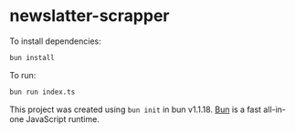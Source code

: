 # newslatter-scrapper

To install dependencies:

```bash
bun install
```

To run:

```bash
bun run index.ts
```

This project was created using `bun init` in bun v1.1.18. [Bun](https://bun.sh) is a fast all-in-one JavaScript runtime.

